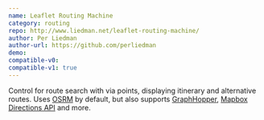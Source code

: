 ```yaml
---
name: Leaflet Routing Machine
category: routing
repo: http://www.liedman.net/leaflet-routing-machine/
author: Per Liedman
author-url: https://github.com/perliedman
demo: 
compatible-v0:
compatible-v1: true
---
```


Control for route search with via points, displaying itinerary and alternative routes. Uses			<a href="http://project-osrm.org/">OSRM</a> by default, but also supports			<a href="https://www.graphhopper.com/">GraphHopper</a>,			<a href="https://docs.mapbox.com/api/">Mapbox Directions API</a> and more.
